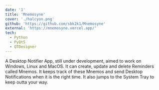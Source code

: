 ```yaml
---
date: '1'
title: 'Mnemosyne'
cover: './halcyon.png'
github: 'https://github.com/sbk2k1/Mnemosyne'
external: 'https://mnemosyne.vercel.app/'
tech:
  - Python
  - PyQt5
  - QTDesigner
---
```


A Desktop Notifier App, still under development, aimed to work on Windows, Linux and MacOS. It can create, update and delete Reminders called Mnemos. It keeps track of these Mnemos and send Desktop Notifications when it is the right time. It also jumps to the System Tray to keep outta your way.
